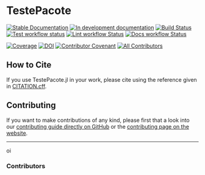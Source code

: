 # TestePacote

[![Stable Documentation](https://img.shields.io/badge/docs-stable-blue.svg)](https://Eduardo-BDMAlves.github.io/TestePacote.jl/stable)
[![In development documentation](https://img.shields.io/badge/docs-dev-blue.svg)](https://Eduardo-BDMAlves.github.io/TestePacote.jl/dev)
[![Build Status](https://github.com/Eduardo-BDMAlves/TestePacote.jl/workflows/Test/badge.svg)](https://github.com/Eduardo-BDMAlves/TestePacote.jl/actions)
[![Test workflow status](https://github.com/Eduardo-BDMAlves/TestePacote.jl/actions/workflows/Test.yml/badge.svg?branch=main)](https://github.com/Eduardo-BDMAlves/TestePacote.jl/actions/workflows/Test.yml?query=branch%3Amain)
[![Lint workflow Status](https://github.com/Eduardo-BDMAlves/TestePacote.jl/actions/workflows/Lint.yml/badge.svg?branch=main)](https://github.com/Eduardo-BDMAlves/TestePacote.jl/actions/workflows/Lint.yml?query=branch%3Amain)
[![Docs workflow Status](https://github.com/Eduardo-BDMAlves/TestePacote.jl/actions/workflows/Docs.yml/badge.svg?branch=main)](https://github.com/Eduardo-BDMAlves/TestePacote.jl/actions/workflows/Docs.yml?query=branch%3Amain)

[![Coverage](https://codecov.io/gh/Eduardo-BDMAlves/TestePacote.jl/branch/main/graph/badge.svg)](https://codecov.io/gh/Eduardo-BDMAlves/TestePacote.jl)
[![DOI](https://zenodo.org/badge/DOI/FIXME)](https://doi.org/FIXME)
[![Contributor Covenant](https://img.shields.io/badge/Contributor%20Covenant-2.1-4baaaa.svg)](CODE_OF_CONDUCT.md)
[![All Contributors](https://img.shields.io/github/all-contributors/Eduardo-BDMAlves/TestePacote.jl?labelColor=5e1ec7&color=c0ffee&style=flat-square)](#contributors)

## How to Cite

If you use TestePacote.jl in your work, please cite using the reference given in [CITATION.cff](https://github.com/Eduardo-BDMAlves/TestePacote.jl/blob/main/CITATION.cff).

## Contributing

If you want to make contributions of any kind, please first that a look into our [contributing guide directly on GitHub](docs/src/90-contributing.md) or the [contributing page on the website](https://Eduardo-BDMAlves.github.io/TestePacote.jl/dev/90-contributing/).

---

oi

### Contributors

<!-- ALL-CONTRIBUTORS-LIST:START - Do not remove or modify this section -->
<!-- prettier-ignore-start -->
<!-- markdownlint-disable -->

<!-- markdownlint-restore -->
<!-- prettier-ignore-end -->

<!-- ALL-CONTRIBUTORS-LIST:END -->
